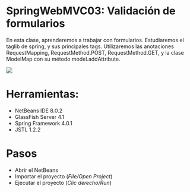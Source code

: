 # SpringWebMVC03: Validación de formularios

En esta clase, aprenderemos a trabajar con formularios.
Estudiaremos el taglib de spring, y sus principales tags.
Utilizaremos las anotaciones RequestMapping, RequestMethod.POST, RequestMethod.GET, y la clase ModelMap con su método model.addAttribute.

![](https://raw.githubusercontent.com/ctec105/SpringWebMVC03/master/image.png)

# Herramientas:
- NetBeans IDE 8.0.2
- GlassFish Server 4.1
- Spring Framework 4.0.1
- JSTL 1.2.2

# Pasos
- Abrir el NetBeans
- Importar el proyecto (*File/Open Project*)
- Ejecutar el proyecto (*Clic derecho/Run*)
